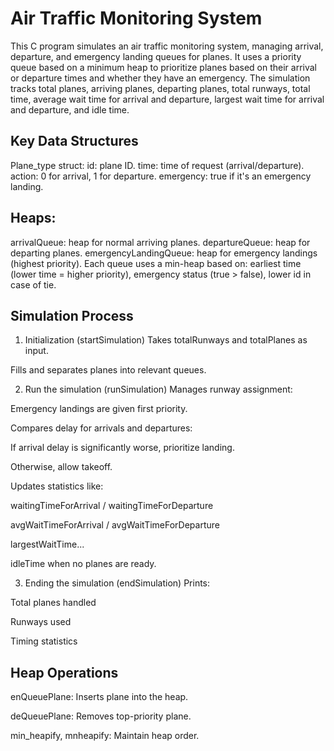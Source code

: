 # Air Traffic Monitoring System

This C program simulates an air traffic monitoring system, managing arrival, departure, and emergency landing queues for planes. It uses a priority queue based on a minimum heap to prioritize planes based on their arrival or departure times and whether they have an emergency. The simulation tracks total planes, arriving planes, departing planes, total runways, total time, average wait time for arrival and departure, largest wait time for arrival and departure, and idle time.


## Key Data Structures
Plane_type struct:
id: plane ID.
time: time of request (arrival/departure).
action: 0 for arrival, 1 for departure.
emergency: true if it's an emergency landing.

## Heaps:

arrivalQueue: heap for normal arriving planes.
departureQueue: heap for departing planes.
emergencyLandingQueue: heap for emergency landings (highest priority).
Each queue uses a min-heap based on:
earliest time (lower time = higher priority),
emergency status (true > false),
lower id in case of tie.

## Simulation Process
1. Initialization (startSimulation)
Takes totalRunways and totalPlanes as input.

Fills and separates planes into relevant queues.

2. Run the simulation (runSimulation)
Manages runway assignment:

Emergency landings are given first priority.

Compares delay for arrivals and departures:

If arrival delay is significantly worse, prioritize landing.

Otherwise, allow takeoff.

Updates statistics like:

waitingTimeForArrival / waitingTimeForDeparture

avgWaitTimeForArrival / avgWaitTimeForDeparture

largestWaitTime...

idleTime when no planes are ready.

3. Ending the simulation (endSimulation)
Prints:

Total planes handled

Runways used

Timing statistics

## Heap Operations
enQueuePlane: Inserts plane into the heap.

deQueuePlane: Removes top-priority plane.

min_heapify, mnheapify: Maintain heap order.







